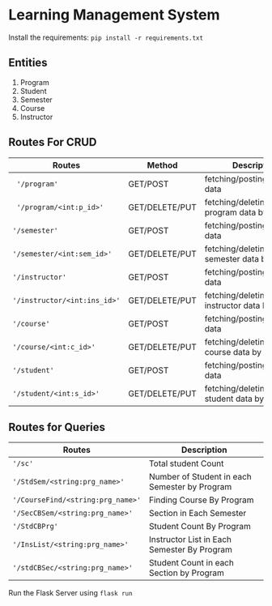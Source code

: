  # Learning Management System

Install the requirements: `pip install -r requirements.txt`

## Entities

1. Program
2. Student
3. Semester
4. Course
5. Instructor

## Routes For CRUD

| Routes | Method | Description |
| ------ | ------ | -------             | 
|` '/program'` | GET/POST | fetching/posting program data  |
|` '/program/<int:p_id>'` | GET/DELETE/PUT | fetching/deleting/updating program data by id     |
| `'/semester'`  |    GET/POST |  fetching/posting semester data |
| `'/semester/<int:sem_id>'`  | GET/DELETE/PUT  |fetching/deleting/updating semester data by id|
| `'/instructor' ` | GET/POST  | fetching/posting instructor data|
| `'/instructor/<int:ins_id>'`  | GET/DELETE/PUT  |fetching/deleting/updating instructor data by id |
| `'/course'`  |   GET/POST| fetching/posting course data|
| `'/course/<int:c_id>'`  |  GET/DELETE/PUT |fetching/deleting/updating course data by id|
| `'/student'`  |  GET/POST | fetching/posting student data|
| `'/student/<int:s_id>'`  |GET/DELETE/PUT  | fetching/deleting/updating student data by id|


## Routes for Queries

| Routes | Description|
| ------ | ------ |
| `'/sc'`| Total student Count |
| `'/StdSem/<string:prg_name>'` |Number of Student in each Semester by Program |
| `'/CourseFind/<string:prg_name>'`  |Finding Course By Program|
|`'/SecCBSem/<string:prg_name>'`| Section in Each Semester|
|`'/StdCBPrg'`|Student Count By Program|
|`'/InsList/<string:prg_name>'`|Instructor List in Each Semester By Program|
|`'/stdCBSec/<string:prg_name>'`|Student Count in each Section by Program |



Run the Flask Server using  `flask run`

